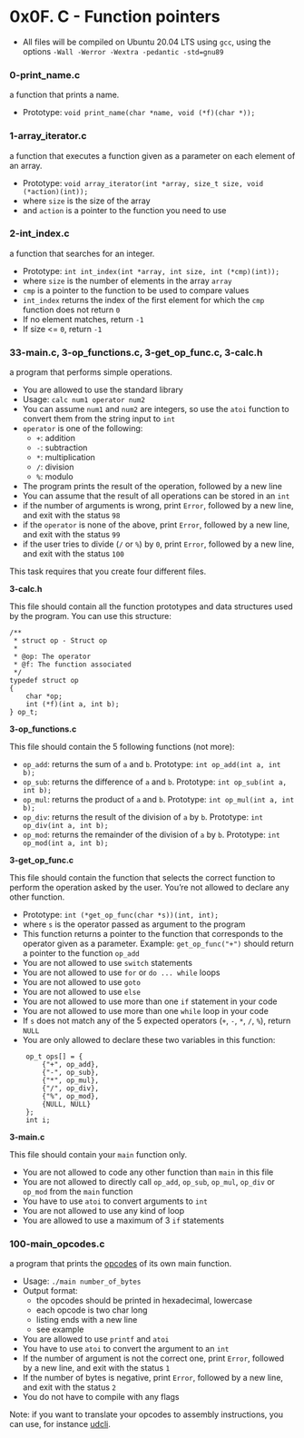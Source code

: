 # 0x0F. C - Function pointers

-   All files will be compiled on Ubuntu 20.04 LTS using  `gcc`, using the options  `-Wall -Werror -Wextra -pedantic -std=gnu89`

### 0-print_name.c

a function that prints a name.

-   Prototype:  `void print_name(char *name, void (*f)(char *));`

### 1-array_iterator.c
a function that executes a function given as a parameter on each element of an array.

-   Prototype:  `void array_iterator(int *array, size_t size, void (*action)(int));`
-   where  `size`  is the size of the array
-   and  `action`  is a pointer to the function you need to use

### 2-int_index.c
a function that searches for an integer.

-   Prototype:  `int int_index(int *array, int size, int (*cmp)(int));`
-   where  `size`  is the number of elements in the array  `array`
-   `cmp`  is a pointer to the function to be used to compare values
-   `int_index`  returns the index of the first element for which the  `cmp`  function does not return  `0`
-   If no element matches, return  `-1`
-   If size <=  `0`, return  `-1`

### 33-main.c, 3-op_functions.c, 3-get_op_func.c, 3-calc.h
a program that performs simple operations.

-   You are allowed to use the standard library
-   Usage:  `calc num1 operator num2`
-   You can assume  `num1`  and  `num2`  are integers, so use the  `atoi`  function to convert them from the string input to  `int`
-   `operator`  is one of the following:
    -   `+`: addition
    -   `-`: subtraction
    -   `*`: multiplication
    -   `/`: division
    -   `%`: modulo
-   The program prints the result of the operation, followed by a new line
-   You can assume that the result of all operations can be stored in an  `int`
-   if the number of arguments is wrong, print  `Error`, followed by a new line, and exit with the status  `98`
-   if the  `operator`  is none of the above, print  `Error`, followed by a new line, and exit with the status  `99`
-   if the user tries to divide (`/`  or  `%`) by  `0`, print  `Error`, followed by a new line, and exit with the status  `100`

This task requires that you create four different files.

**3-calc.h**

This file should contain all the function prototypes and data structures used by the program. You can use this structure:

```
/**
 * struct op - Struct op
 *
 * @op: The operator
 * @f: The function associated
 */
typedef struct op
{
    char *op;
    int (*f)(int a, int b);
} op_t;

```

**3-op_functions.c**

This file should contain the 5 following functions (not more):

-   `op_add`: returns the sum of  `a`  and  `b`. Prototype:  `int op_add(int a, int b);`
-   `op_sub`: returns the difference of  `a`  and  `b`. Prototype:  `int op_sub(int a, int b);`
-   `op_mul`: returns the product of  `a`  and  `b`. Prototype:  `int op_mul(int a, int b);`
-   `op_div`: returns the result of the division of  `a`  by  `b`. Prototype:  `int op_div(int a, int b);`
-   `op_mod`: returns the remainder of the division of  `a`  by  `b`. Prototype:  `int op_mod(int a, int b);`

**3-get_op_func.c**

This file should contain the function that selects the correct function to perform the operation asked by the user. You’re not allowed to declare any other function.

-   Prototype:  `int (*get_op_func(char *s))(int, int);`
-   where  `s`  is the operator passed as argument to the program
-   This function returns a pointer to the function that corresponds to the operator given as a parameter. Example:  `get_op_func("+")`  should return a pointer to the function  `op_add`
-   You are not allowed to use  `switch`  statements
-   You are not allowed to use  `for`  or  `do ... while`  loops
-   You are not allowed to use  `goto`
-   You are not allowed to use  `else`
-   You are not allowed to use more than one  `if`  statement in your code
-   You are not allowed to use more than one  `while`  loop in your code
-   If  `s`  does not match any of the 5 expected operators (`+`,  `-`,  `*`,  `/`,  `%`), return  `NULL`
-   You are only allowed to declare these two variables in this function:

```
    op_t ops[] = {
        {"+", op_add},
        {"-", op_sub},
        {"*", op_mul},
        {"/", op_div},
        {"%", op_mod},
        {NULL, NULL}
    };
    int i;

```

**3-main.c**

This file should contain your  `main`  function only.

-   You are not allowed to code any other function than  `main`  in this file
-   You are not allowed to directly call  `op_add`,  `op_sub`,  `op_mul`,  `op_div`  or  `op_mod`  from the  `main`  function
-   You have to use  `atoi`  to convert arguments to  `int`
-   You are not allowed to use any kind of loop
-   You are allowed to use a maximum of 3  `if`  statements

### 100-main_opcodes.c
a program that prints the  [opcodes](https://intranet.alxswe.com/rltoken/5eSu8Ohx0ddeNGmaeDo_zQ "opcodes")  of its own main function.

-   Usage:  `./main number_of_bytes`
-   Output format:
    -   the opcodes should be printed in hexadecimal, lowercase
    -   each opcode is two char long
    -   listing ends with a new line
    -   see example
-   You are allowed to use  `printf`  and  `atoi`
-   You have to use  `atoi`  to convert the argument to an  `int`
-   If the number of argument is not the correct one, print  `Error`, followed by a new line, and exit with the status  `1`
-   If the number of bytes is negative, print  `Error`, followed by a new line, and exit with the status  `2`
-   You do not have to compile with any flags

Note: if you want to translate your opcodes to assembly instructions, you can use, for instance  [udcli](https://intranet.alxswe.com/rltoken/jUyzrqbp0AUZBdiTKdVExA "udcli").
